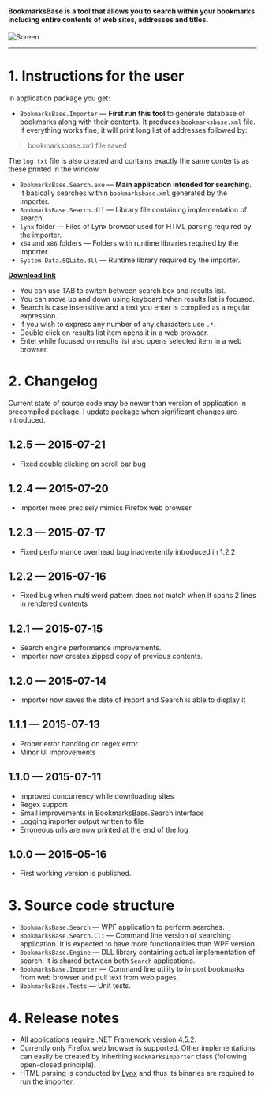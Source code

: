 #### BookmarksBase is a tool that allows you to search within your bookmarks including entire contents of web sites, addresses and titles. ####

![Screen](https://cloud.githubusercontent.com/assets/6310503/8783838/abc8b3a8-2f1e-11e5-9f50-3ce8f4ec5f0a.png)

----------

# 1. Instructions for the user #

In application package you get:

- `BookmarksBase.Importer` &mdash; **First run this tool** to generate database of bookmarks along with their contents. It produces `bookmarksbase.xml` file. If everything works fine, it will print long list of addresses followed by: 

> bookmarksbase.xml file saved

The `log.txt` file is also created and contains exactly the same contents as these printed in the window.

- `BookmarksBase.Search.exe` &mdash; **Main application intended for searching.** It basically searches within `bookmarksbase.xml` generated by the importer.
- `BookmarksBase.Search.dll` &mdash; Library file containing implementation of search.
- `lynx` folder &mdash; Files of Lynx browser used for HTML parsing required by the importer.
- `x64` and `x86` folders &mdash; Folders with runtime libraries required by the importer.
- `System.Data.SQLite.dll` &mdash; Runtime library required by the importer.

**[Download link](https://github.com/przemsen/BookmarksBase/releases/download/1.2.5/BookmarksBase.zip)**

- You can use TAB to switch between search box and results list.
- You can move up and down using keyboard when results list is focused.
- Search is case insensitive and a text you enter is compiled as a regular expression.
- If you wish to express any number of any characters use `.*`.
- Double click on results list item opens it in a web browser.
- Enter while focused on results list also opens selected item in a web browser.

# 2. Changelog #

Current state of source code may be newer than version of application in precompiled package. I update package when significant changes are introduced.

## 1.2.5 &mdash; 2015-07-21 ##
- Fixed double clicking on scroll bar bug

## 1.2.4 &mdash; 2015-07-20 ##
- Importer more precisely mimics Firefox web browser

## 1.2.3 &mdash; 2015-07-17 ##
- Fixed performance overhead bug inadvertently introduced in 1.2.2

## 1.2.2 &mdash; 2015-07-16 ##
- Fixed bug when multi word pattern does not match when it spans 2 lines in rendered contents

## 1.2.1 &mdash; 2015-07-15 ##
- Search engine performance improvements.
- Importer now creates zipped copy of previous contents.

## 1.2.0 &mdash; 2015-07-14 ##
- Importer now saves the date of import and Search is able to display it

## 1.1.1 &mdash; 2015-07-13 ##
- Proper error handling on regex error
- Minor UI improvements

## 1.1.0 &mdash; 2015-07-11 ##
- Improved concurrency while downloading sites
- Regex support
- Small improvements in BookmarksBase.Search interface
- Logging importer output written to file
- Erroneous urls are now printed at the end of the log 

## 1.0.0 &mdash; 2015-05-16 ##

- First working version is published.

# 3. Source code structure #

- `BookmarksBase.Search` &mdash; WPF application to perform searches. 
- `BookmarksBase.Search.Cli` &mdash; Command line version of searching application. It is expected to have more functionalities than WPF version.
- `BookmarksBase.Engine` &mdash; DLL library containing actual implementation of search. It is shared between both `Search` applications.
- `BookmarksBase.Importer` &mdash; Command line utility to import bookmarks from web browser and pull text from web pages.
- `BookmarksBase.Tests` &mdash; Unit tests.

# 4. Release notes #

- All applications require .NET Framework version 4.5.2.
- Currently only Firefox web browser is supported. Other implementations can easily be created by inheriting `BookmarksImporter` class (following open-closed principle). 
- HTML parsing is conducted by [Lynx](http://lynx.isc.org) and thus its binaries are required to run the importer.
